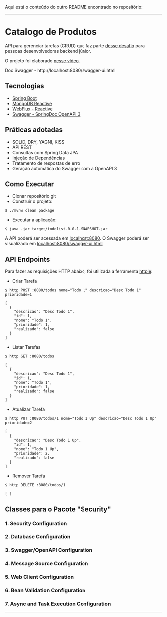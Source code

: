 Aqui está o conteúdo do outro README encontrado no repositório:

---

# Catalogo de Produtos

API para gerenciar tarefas (CRUD) que faz parte [desse desafio](https://github.com/simplify-liferay/desafio-junior-backend-simplify) para pessoas desenvolvedoras backend júnior.

O projeto foi elaborado [nesse vídeo](https://youtu.be/IjProDV001o).

Doc Swagger -   http://localhost:8080/swagger-ui.html

## Tecnologias
- [Spring Boot](https://spring.io/projects/spring-boot)
- [MongoDB Reactive](https://docs.spring.io/spring-framework/reference/web/webmvc.html)
- [WebFlux - Reactive](https://spring.io/projects/spring-data-jpa)
- [Swagger - SpringDoc OpenAPI 3](https://springdoc.org/v2/#spring-webflux-support)

## Práticas adotadas
- SOLID, DRY, YAGNI, KISS
- API REST
- Consultas com Spring Data JPA
- Injeção de Dependências
- Tratamento de respostas de erro
- Geração automática do Swagger com a OpenAPI 3

## Como Executar
- Clonar repositório git
- Construir o projeto:
```
$ ./mvnw clean package
```
- Executar a aplicação:
```
$ java -jar target/todolist-0.0.1-SNAPSHOT.jar
```
A API poderá ser acessada em [localhost:8080](http://localhost:8080).
O Swagger poderá ser visualizado em [localhost:8080/swagger-ui.html](http://localhost:8080/swagger-ui.html)

## API Endpoints

Para fazer as requisições HTTP abaixo, foi utilizada a ferramenta [httpie](https://httpie.io):

- Criar Tarefa 
```
$ http POST :8080/todos nome="Todo 1" descricao="Desc Todo 1" prioridade=1

[
  {
    "descricao": "Desc Todo 1",
    "id": 1,
    "nome": "Todo 1",
    "prioridade": 1,
    "realizado": false
  }
]
```

- Listar Tarefas
```
$ http GET :8080/todos

[
  {
    "descricao": "Desc Todo 1",
    "id": 1,
    "nome": "Todo 1",
    "prioridade": 1,
    "realizado": false
  }
]
```

- Atualizar Tarefa
```
$ http PUT :8080/todos/1 nome="Todo 1 Up" descricao="Desc Todo 1 Up" prioridade=2

[
  {
    "descricao": "Desc Todo 1 Up",
    "id": 1,
    "nome": "Todo 1 Up",
    "prioridade": 2,
    "realizado": false
  }
]
```

- Remover Tarefa
```
$ http DELETE :8080/todos/1

[ ]
```

## Classes para o Pacote "Security"

### 1. **Security Configuration**
### 2. **Database Configuration**
### 3. **Swagger/OpenAPI Configuration**
### 4. **Message Source Configuration**
### 5. **Web Client Configuration**
### 6. **Bean Validation Configuration**
### 7. **Async and Task Execution Configuration**

---
